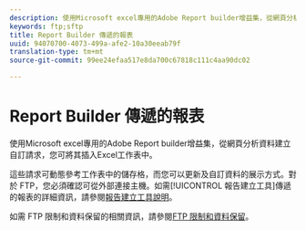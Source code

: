 ```yaml
---
description: 使用Microsoft excel專用的Adobe Report builder增益集，從網頁分析資料建立自訂請求，您可將其插入Excel工作表中。
keywords: ftp;sftp
title: Report Builder 傳遞的報表
uuid: 94070700-4073-499a-afe2-10a30eeab79f
translation-type: tm+mt
source-git-commit: 99ee24efaa517e8da700c67818c111c4aa90dc02

---
```



# Report Builder 傳遞的報表

使用Microsoft excel專用的Adobe Report builder增益集，從網頁分析資料建立自訂請求，您可將其插入Excel工作表中。

這些請求可動態參考工作表中的儲存格，而您可以更新及自訂資料的展示方式。對於 FTP，您必須確認可從外部連接主機。如需[!UICONTROL 報告建立工具]傳遞的報表的詳細資訊，請參閱[報告建立工具說明](https://marketing.adobe.com/resources/help/en_US/arb/index.html#ReportBuilder_Home)。

如需 FTP 限制和資料保留的相關資訊，請參閱[FTP 限制和資料保留](/help/export/ftp-and-sftp/ftp-limits.md)。
